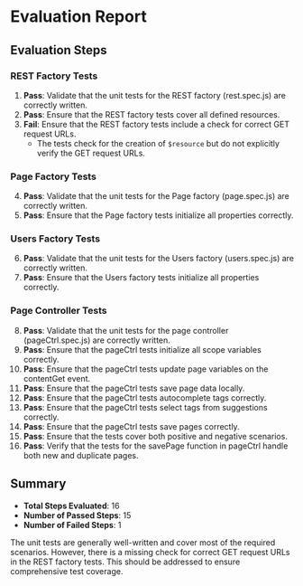 # Evaluation Report

## Evaluation Steps

### REST Factory Tests

1. **Pass**: Validate that the unit tests for the REST factory (rest.spec.js) are correctly written.
2. **Pass**: Ensure that the REST factory tests cover all defined resources.
3. **Fail**: Ensure that the REST factory tests include a check for correct GET request URLs.
    - The tests check for the creation of `$resource` but do not explicitly verify the GET request URLs.

### Page Factory Tests

4. **Pass**: Validate that the unit tests for the Page factory (page.spec.js) are correctly written.
5. **Pass**: Ensure that the Page factory tests initialize all properties correctly.

### Users Factory Tests

6. **Pass**: Validate that the unit tests for the Users factory (users.spec.js) are correctly written.
7. **Pass**: Ensure that the Users factory tests initialize all properties correctly.

### Page Controller Tests

8. **Pass**: Validate that the unit tests for the page controller (pageCtrl.spec.js) are correctly written.
9. **Pass**: Ensure that the pageCtrl tests initialize all scope variables correctly.
10. **Pass**: Ensure that the pageCtrl tests update page variables on the contentGet event.
11. **Pass**: Ensure that the pageCtrl tests save page data locally.
12. **Pass**: Ensure that the pageCtrl tests autocomplete tags correctly.
13. **Pass**: Ensure that the pageCtrl tests select tags from suggestions correctly.
14. **Pass**: Ensure that the pageCtrl tests save pages correctly.
15. **Pass**: Ensure that the tests cover both positive and negative scenarios.
16. **Pass**: Verify that the tests for the savePage function in pageCtrl handle both new and duplicate pages.

## Summary

- **Total Steps Evaluated**: 16
- **Number of Passed Steps**: 15
- **Number of Failed Steps**: 1

The unit tests are generally well-written and cover most of the required scenarios. However, there is a missing check for correct GET request URLs in the REST factory tests. This should be addressed to ensure comprehensive test coverage.